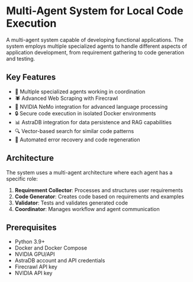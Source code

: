 # Multi-Agent System for Local Code Execution

A multi-agent system capable of developing functional applications. The system employs multiple specialized agents to handle different aspects of application development, from requirement gathering to code generation and testing.

## Key Features

- 🤖 Multiple specialized agents working in coordination
- 🕷️ Advanced Web Scraping with Firecrawl
- 🧠 NVIDIA NeMo integration for advanced language processing
- 🔒 Secure code execution in isolated Docker environments
- 📊 AstraDB integration for data persistence and RAG capabilities
- 🔍 Vector-based search for similar code patterns
- 🔄 Automated error recovery and code regeneration

## Architecture

The system uses a multi-agent architecture where each agent has a specific role:

1. **Requirement Collector**: Processes and structures user requirements
2. **Code Generator**: Creates code based on requirements and examples
3. **Validator**: Tests and validates generated code
4. **Coordinator**: Manages workflow and agent communication

## Prerequisites

- Python 3.9+
- Docker and Docker Compose
- NVIDIA GPU/API
- AstraDB account and API credentials
- Firecrawl API key
- NVIDIA API key
